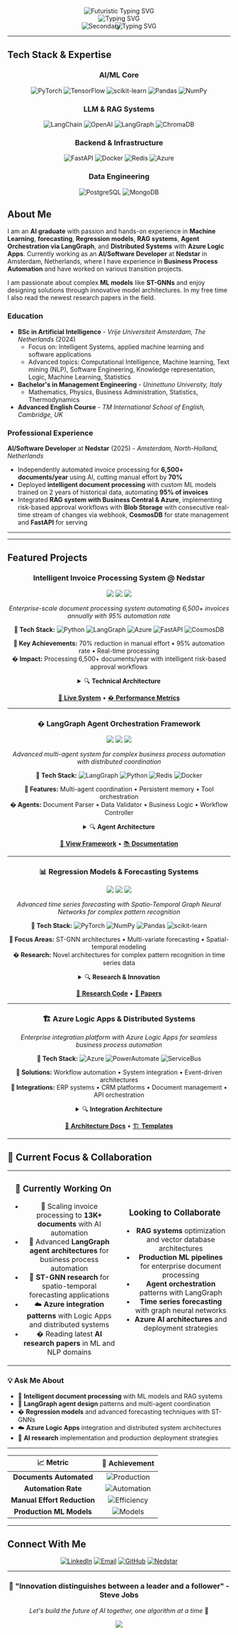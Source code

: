 <div align="center">
  <img src="https://capsule-render.vercel.app/api?type=waving&color=0:667eea,30:764ba2,60:f093fb,100:667eea&height=400&section=header&text=Felice%20Faruolo&fontSize=55&fontColor=FFFFFF&animation=twinkling&fontAlignY=30&desc=AI%20Solution%20Architect%20•%20Machine%20Learning%20Passionate&descSize=20&descAlignY=55&descColor=E8E8E8&stroke=FFFFFF&strokeWidth=3" />
</div>

<div align="center" style="margin-top: -50px;">
  <img src="https://readme-typing-svg.herokuapp.com?font=Fira+Code&pause=1000&color=FFFFFF&center=true&vCenter=true&width=700&lines=Building+Intelligent+Systems;Automating+Complex+Workflows;Transforming+Data+into+Insights;Creating+Production-Ready+Solutions" alt="Futuristic Typing SVG" />
</div>

<div align="center">
  <img src="https://readme-typing-svg.herokuapp.com?font=Fira+Code&pause=1000&color=FFFFFF&center=true&vCenter=true&width=700&lines=AI+Solution+Architect;Machine+Learning+Passionate;RAG+Systems+Specialist;Agent+Orchestration+Expert;Document+Processing+Architect;LangGraph+%26+Azure+Specialist" alt="Typing SVG" />
</div>

<div align="center">
  <img src="https://readme-typing-svg.herokuapp.com?font=Fira+Code&pause=1000&color=8B7355&center=true&vCenter=true&width=600&lines=Building+Intelligent+Systems;Automating+Complex+Workflows;Transforming+Data+into+Insights;Creating+Production-Ready+Solutions" alt="Secondary Typing SVG" />
</div>

---
## Tech Stack & Expertise

<div align="center">

### AI/ML Core
![PyTorch](https://img.shields.io/badge/PyTorch-8B4513?style=for-the-badge&logo=PyTorch&logoColor=white)
![TensorFlow](https://img.shields.io/badge/TensorFlow-D2B48C?style=for-the-badge&logo=TensorFlow&logoColor=8B4513)
![scikit-learn](https://img.shields.io/badge/scikit--learn-F5E6D3?style=for-the-badge&logo=scikit-learn&logoColor=8B4513)
![Pandas](https://img.shields.io/badge/pandas-228B22?style=for-the-badge&logo=pandas&logoColor=white)
![NumPy](https://img.shields.io/badge/numpy-4682B4?style=for-the-badge&logo=numpy&logoColor=white)

### LLM & RAG Systems
![LangChain](https://img.shields.io/badge/LangChain-8B7355?style=for-the-badge&logo=chainlink&logoColor=white)
![OpenAI](https://img.shields.io/badge/OpenAI-D2B48C?style=for-the-badge&logo=openai&logoColor=8B4513)
![LangGraph](https://img.shields.io/badge/LangGraph-DEB887?style=for-the-badge&logo=graph&logoColor=8B4513)
![ChromaDB](https://img.shields.io/badge/ChromaDB-228B22?style=for-the-badge&logo=database&logoColor=white)

### Backend & Infrastructure
![FastAPI](https://img.shields.io/badge/FastAPI-4682B4?style=for-the-badge&logo=fastapi&logoColor=white)
![Docker](https://img.shields.io/badge/docker-4682B4?style=for-the-badge&logo=docker&logoColor=white)
![Redis](https://img.shields.io/badge/redis-CD853F?style=for-the-badge&logo=redis&logoColor=white)
![Azure](https://img.shields.io/badge/Microsoft_Azure-4682B4?style=for-the-badge&logo=microsoft-azure&logoColor=white)

### Data Engineering
![PostgreSQL](https://img.shields.io/badge/postgres-228B22?style=for-the-badge&logo=postgresql&logoColor=white)
![MongoDB](https://img.shields.io/badge/MongoDB-228B22?style=for-the-badge&logo=mongodb&logoColor=white)

</div>

## About Me

I am an **AI graduate** with passion and hands-on experience in **Machine Learning**, **forecasting**, **Regression models**, **RAG systems**, **Agent Orchestration via LangGraph**, and **Distributed Systems** with **Azure Logic Apps**. Currently working as an **AI/Software Developer** at **Nedstar** in Amsterdam, Netherlands, where I have experience in **Business Process Automation** and have worked on various transition projects.

I am passionate about complex **ML models** like **ST-GNNs** and enjoy designing solutions through innovative model architectures. In my free time I also read the newest research papers in the field.

### Education
- **BSc in Artificial Intelligence** - *Vrije Universiteit Amsterdam, The Netherlands* (2024)
  - Focus on: Intelligent Systems, applied machine learning and software applications
  - Advanced topics: Computational Intelligence, Machine learning, Text mining (NLP), Software Engineering, Knowledge representation, Logic, Machine Learning, Statistics
- **Bachelor's in Management Engineering** - *Uninettuno University, Italy*
  - Mathematics, Physics, Business Administration, Statistics, Thermodynamics
- **Advanced English Course** - *TM International School of English, Cambridge, UK*

### Professional Experience
**AI/Software Developer** at **Nedstar** (2025) - *Amsterdam, North-Holland, Netherlands*
- Independently automated invoice processing for **6,500+ documents/year** using AI, cutting manual effort by **70%**
- Deployed **intelligent document processing** with custom ML models trained on 2 years of historical data, automating **95% of invoices**
- Integrated **RAG system with Business Central & Azure**, implementing risk-based approval workflows with **Blob Storage** with consecutive real-time stream of changes via webhook, **CosmosDB** for state management and **FastAPI** for serving

---
---

## Featured Projects

<div align="center">

### Intelligent Invoice Processing System @ Nedstar
<img src="https://img.shields.io/badge/Status-Production-228B22?style=flat-square&labelColor=F5E6D3" />
<img src="https://img.shields.io/badge/LangGraph-Latest-4682B4?style=flat-square&labelColor=F5E6D3" />
<img src="https://img.shields.io/badge/Azure-Active-CD853F?style=flat-square&labelColor=F5E6D3" />

*Enterprise-scale document processing system automating 6,500+ invoices annually with 95% automation rate*

**🔧 Tech Stack:** ![Python](https://img.shields.io/badge/-Python-3776AB?style=flat-square&logo=python&logoColor=white) ![LangGraph](https://img.shields.io/badge/-LangGraph-8B7355?style=flat-square&logo=graph&logoColor=white) ![Azure](https://img.shields.io/badge/-Azure-0078D4?style=flat-square&logo=microsoft-azure&logoColor=white) ![FastAPI](https://img.shields.io/badge/-FastAPI-009688?style=flat-square&logo=fastapi&logoColor=white) ![CosmosDB](https://img.shields.io/badge/-CosmosDB-4682B4?style=flat-square&logo=microsoft-azure&logoColor=white)

**🎯 Key Achievements:** 70% reduction in manual effort • 95% automation rate • Real-time processing  
**� Impact:** Processing 6,500+ documents/year with intelligent risk-based approval workflows

<details>
<summary>🔍 <strong>Technical Architecture</strong></summary>

- **RAG Pipeline**: Custom ML models trained on 2 years of historical invoice data
- **Integration Layer**: Business Central & Azure Blob Storage with real-time webhooks
- **State Management**: CosmosDB for persistent workflow state and audit trails
- **API Layer**: FastAPI for high-performance document processing endpoints
- **Orchestration**: LangGraph agents for intelligent workflow routing and validation

**Key Innovations:**
- Risk-based approval routing with ML-driven confidence scoring
- Real-time stream processing for immediate invoice status updates
- Custom OCR pipeline optimized for invoice layouts and formats
- Automated vendor master data reconciliation and validation

</details>

[🔗 **Live System**](https://nedstar.com) • [� **Performance Metrics**](https://nedstar.com/invoice-automation)

---

### � **LangGraph Agent Orchestration Framework**
<img src="https://img.shields.io/badge/Status-Active-228B22?style=flat-square&labelColor=F5E6D3" />
<img src="https://img.shields.io/badge/LangGraph-0.2+-4682B4?style=flat-square&labelColor=F5E6D3" />
<img src="https://img.shields.io/badge/Research-Focus-DEB887?style=flat-square&labelColor=F5E6D3" />

*Advanced multi-agent system for complex business process automation with distributed coordination*

**🔧 Tech Stack:** ![LangGraph](https://img.shields.io/badge/-LangGraph-8B7355?style=flat-square&logo=graph&logoColor=white) ![Python](https://img.shields.io/badge/-Python-3776AB?style=flat-square&logo=python&logoColor=white) ![Redis](https://img.shields.io/badge/-Redis-DC382D?style=flat-square&logo=redis&logoColor=white) ![Docker](https://img.shields.io/badge/-Docker-2496ED?style=flat-square&logo=docker&logoColor=white)

**🎯 Features:** Multi-agent coordination • Persistent memory • Tool orchestration  
**� Agents:** Document Parser • Data Validator • Business Logic • Workflow Controller

<details>
<summary>🔍 <strong>Agent Architecture</strong></summary>

- **Coordination Layer**: State machines for complex workflow orchestration
- **Memory Management**: Redis-backed persistent conversation and context memory
- **Tool Integration**: 12+ specialized tools for data processing and external system integration
- **Monitoring**: Real-time agent performance tracking and decision logging

**Agent Specializations:**
- **Document Agent**: Multi-format parsing, structure extraction, content validation
- **Validation Agent**: Business rule enforcement, data quality checks, compliance verification
- **Integration Agent**: ERP system connectivity, API orchestration, data synchronization
- **Monitoring Agent**: Performance tracking, anomaly detection, alert management

</details>

[🔗 **View Framework**](https://github.com/FeliceFaruolo/langgraph-framework) • [📚 **Documentation**](https://langgraph-docs.netlify.app)

---

### 📊 **Regression Models & Forecasting Systems**
<img src="https://img.shields.io/badge/Status-Research-DEB887?style=flat-square&labelColor=F5E6D3" />
<img src="https://img.shields.io/badge/PyTorch-2.0+-CD853F?style=flat-square&labelColor=F5E6D3" />
<img src="https://img.shields.io/badge/ST--GNN-Advanced-4682B4?style=flat-square&labelColor=F5E6D3" />

*Advanced time series forecasting with Spatio-Temporal Graph Neural Networks for complex pattern recognition*

**🔧 Tech Stack:** ![PyTorch](https://img.shields.io/badge/-PyTorch-EE4C2C?style=flat-square&logo=pytorch&logoColor=white) ![NumPy](https://img.shields.io/badge/-NumPy-013243?style=flat-square&logo=numpy&logoColor=white) ![Pandas](https://img.shields.io/badge/-Pandas-150458?style=flat-square&logo=pandas&logoColor=white) ![scikit-learn](https://img.shields.io/badge/-scikit--learn-F7931E?style=flat-square&logo=scikit-learn&logoColor=white)

**🎯 Focus Areas:** ST-GNN architectures • Multi-variate forecasting • Spatial-temporal modeling  
**� Research:** Novel architectures for complex pattern recognition in time series data

<details>
<summary>🔍 <strong>Research & Innovation</strong></summary>

- **ST-GNN Models**: Spatio-Temporal Graph Neural Networks for capturing complex dependencies
- **Forecasting Pipeline**: End-to-end system for multi-horizon prediction tasks
- **Model Architecture**: Custom attention mechanisms for temporal and spatial relationships
- **Evaluation Framework**: Comprehensive benchmarking against traditional and modern methods

**Technical Contributions:**
- Novel graph construction methods for time series relationships
- Attention-based temporal modeling with memory mechanisms
- Multi-scale feature extraction for diverse forecasting horizons
- Production deployment patterns for real-time inference

</details>

[🔗 **Research Code**](https://github.com/FeliceFaruolo/st-gnn-forecasting) • [📄 **Papers**](https://scholar.google.com/citations?user=your-id)

---

### 🏗️ **Azure Logic Apps & Distributed Systems**

*Enterprise integration platform with Azure Logic Apps for seamless business process automation*

**🔧 Tech Stack:** ![Azure](https://img.shields.io/badge/-Azure%20Logic%20Apps-0078D4?style=flat-square&logo=microsoft-azure&logoColor=white) ![PowerAutomate](https://img.shields.io/badge/-Power%20Automate-0066FF?style=flat-square&logo=microsoft&logoColor=white) ![ServiceBus](https://img.shields.io/badge/-Service%20Bus-228B22?style=flat-square&logo=microsoft-azure&logoColor=white)

**🎯 Solutions:** Workflow automation • System integration • Event-driven architectures  
**🔗 Integrations:** ERP systems • CRM platforms • Document management • API orchestration

<details>
<summary>🔍 <strong>Integration Architecture</strong></summary>

- **Workflow Engine**: Azure Logic Apps for complex business process orchestration
- **Event Processing**: Real-time event streaming and processing pipelines
- **API Management**: Centralized API gateway with authentication and rate limiting
- **Data Transformation**: ETL pipelines for data harmonization across systems

**Key Implementations:**
- Multi-system data synchronization with conflict resolution
- Automated approval workflows with escalation rules
- Real-time monitoring and alerting for business processes
- Scalable integration patterns for enterprise applications

</details>

[🔗 **Architecture Docs**](https://github.com/FeliceFaruolo/azure-integration) • [🏗️ **Templates**](https://github.com/FeliceFaruolo/logic-apps-templates)

</div>

---

## 🎯 Current Focus & Collaboration

<div align="center">

<table>
<tr>
<td align="center" width="50%">

### 🔬 **Currently Working On**
- 🧾 Scaling invoice processing to **13K+ documents** with AI automation
- 🤖 Advanced **LangGraph agent architectures** for business process automation  
- 🔮 **ST-GNN research** for spatio-temporal forecasting applications
- ☁️ **Azure integration patterns** with Logic Apps and distributed systems
- � Reading latest **AI research papers** in ML and NLP domains

</td>
<td align="center" width="50%">

### Looking to Collaborate
- **RAG systems** optimization and vector database architectures
- **Production ML pipelines** for enterprise document processing
- **Agent orchestration** patterns with LangGraph
- **Time series forecasting** with graph neural networks
- **Azure AI architectures** and deployment strategies

</td>
</tr>
</table>

</div>

### 💡 **Ask Me About**
- 🧾 **Intelligent document processing** with ML models and RAG systems
- 🤖 **LangGraph agent design** patterns and multi-agent coordination
- � **Regression models** and advanced forecasting techniques with ST-GNNs
- ☁️ **Azure Logic Apps** integration and distributed system architectures
- 🔬 **AI research** implementation and production deployment strategies

---
</div>

<div align="center">

| 📈 **Metric** | 🎯 **Achievement** |
|:-------------:|:-----------------:|
| **Documents Automated** | ![Production](https://img.shields.io/badge/6500+-228B22?style=flat-square&labelColor=F5E6D3) |
| **Automation Rate** | ![Automation](https://img.shields.io/badge/95%25-CD853F?style=flat-square&labelColor=F5E6D3) |
| **Manual Effort Reduction** | ![Efficiency](https://img.shields.io/badge/70%25-4682B4?style=flat-square&labelColor=F5E6D3) |
| **Production ML Models** | ![Models](https://img.shields.io/badge/5+-8B7355?style=flat-square&labelColor=F5E6D3) |

</div>

---

## Connect With Me

<div align="center">

[![LinkedIn](https://img.shields.io/badge/LinkedIn-8B7355?style=for-the-badge&logo=linkedin&logoColor=white)](https://linkedin.com/in/felice-faruolo)
[![Email](https://img.shields.io/badge/Email-D2B48C?style=for-the-badge&logo=gmail&logoColor=8B4513)](mailto:felice.faruolo@nedstar.com)
[![GitHub](https://img.shields.io/badge/GitHub-4682B4?style=for-the-badge&logo=github&logoColor=white)](https://github.com/FeliceFaruolo)
[![Nedstar](https://img.shields.io/badge/Nedstar-228B22?style=for-the-badge&logo=building&logoColor=white)](https://nedstar.com)

</div>

---

<div align="center">
  
### 🌟 **"Innovation distinguishes between a leader and a follower"** - Steve Jobs

*Let's build the future of AI together, one algorithm at a time* 🚀

</div>

<div align="center">
  <img src="https://capsule-render.vercel.app/api?type=waving&color=gradient&customColorList=12,20,30&height=120&section=footer&text=Thanks%20for%20Visiting!&fontSize=24&fontColor=8B7355&animation=fadeIn" />
</div>

